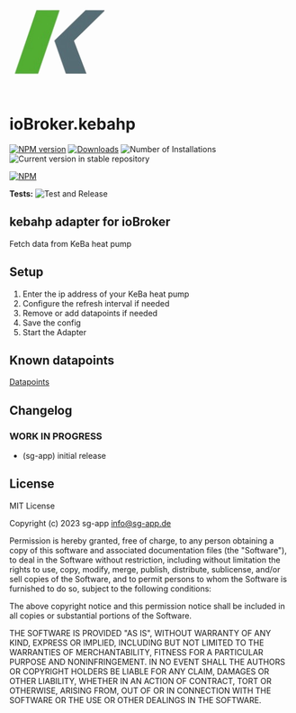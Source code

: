 ![Logo](admin/kebahp.png)
# ioBroker.kebahp

[![NPM version](https://img.shields.io/npm/v/iobroker.kebahp.svg)](https://www.npmjs.com/package/iobroker.kebahp)
[![Downloads](https://img.shields.io/npm/dm/iobroker.kebahp.svg)](https://www.npmjs.com/package/iobroker.kebahp)
![Number of Installations](https://iobroker.live/badges/kebahp-installed.svg)
![Current version in stable repository](https://iobroker.live/badges/kebahp-stable.svg)

[![NPM](https://nodei.co/npm/iobroker.kebahp.png?downloads=true)](https://nodei.co/npm/iobroker.kebahp/)

**Tests:** ![Test and Release](https://github.com/sg-app/ioBroker.kebahp/workflows/Test%20and%20Release/badge.svg)

## kebahp adapter for ioBroker

Fetch data from KeBa heat pump

## Setup

1. Enter the ip address of your KeBa heat pump
1. Configure the refresh interval if needed
1. Remove or add datapoints if needed
1. Save the config
1. Start the Adapter

## Known datapoints

[Datapoints](./docs/datapoints.md)


## Changelog
<!--
	Placeholder for the next version (at the beginning of the line):
	### **WORK IN PROGRESS**
-->

### **WORK IN PROGRESS**
* (sg-app) initial release

## License
MIT License

Copyright (c) 2023 sg-app <info@sg-app.de>

Permission is hereby granted, free of charge, to any person obtaining a copy
of this software and associated documentation files (the "Software"), to deal
in the Software without restriction, including without limitation the rights
to use, copy, modify, merge, publish, distribute, sublicense, and/or sell
copies of the Software, and to permit persons to whom the Software is
furnished to do so, subject to the following conditions:

The above copyright notice and this permission notice shall be included in all
copies or substantial portions of the Software.

THE SOFTWARE IS PROVIDED "AS IS", WITHOUT WARRANTY OF ANY KIND, EXPRESS OR
IMPLIED, INCLUDING BUT NOT LIMITED TO THE WARRANTIES OF MERCHANTABILITY,
FITNESS FOR A PARTICULAR PURPOSE AND NONINFRINGEMENT. IN NO EVENT SHALL THE
AUTHORS OR COPYRIGHT HOLDERS BE LIABLE FOR ANY CLAIM, DAMAGES OR OTHER
LIABILITY, WHETHER IN AN ACTION OF CONTRACT, TORT OR OTHERWISE, ARISING FROM,
OUT OF OR IN CONNECTION WITH THE SOFTWARE OR THE USE OR OTHER DEALINGS IN THE
SOFTWARE.
